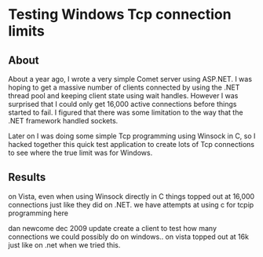 # Testing Windows Tcp connection limits

## About

About a year ago, I wrote a very simple Comet server using ASP.NET. I was hoping to get a massive number of clients connected by using the .NET thread pool and keeping client state using wait handles. However I was surprised that I could only get 16,000 active connections before things started to fail. I figured that there was some limitation to the way that the .NET framework handled sockets.

Later on I was doing some simple Tcp programming using Winsock in C, so I hacked together this quick test application to create lots of Tcp connections to see where the true limit was for Windows.

## Results
on Vista, even when using Winsock directly in C things topped out at 16,000 connections just like they did on .NET.
we have attempts at using c for tcpip programming here

dan newcome dec 2009
update
create a client to test how many connections we could possibly do on windows..
on vista topped out at 16k just like on .net when we tried this.
